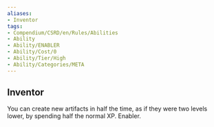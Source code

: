 ```yaml
---
aliases:
- Inventor
tags:
- Compendium/CSRD/en/Rules/Abilities
- Ability
- Ability/ENABLER
- Ability/Cost/0
- Ability/Tier/High
- Ability/Categories/META
---
```


  
## Inventor  
You can create new artifacts in half the time, as if they were two levels lower, by spending half the normal XP. Enabler. 